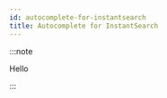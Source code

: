 ```yaml
---
id: autocomplete-for-instantsearch
title: Autocomplete for InstantSearch
---
```


:::note

Hello

:::
